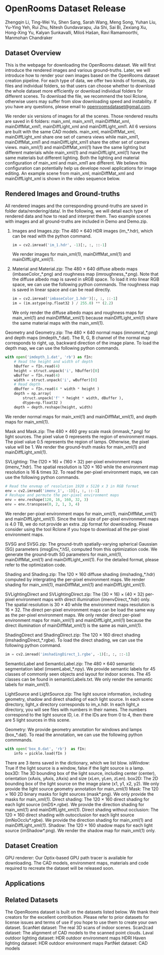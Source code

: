 # OpenRooms Dataset Release

Zhengqin Li, Ting-Wei Yu, Shen Sang, Sarah Wang, Meng Song, Yuhan Liu, Yu-Ying Yeh, Rui Zhu, Nitesh Gundavarapu, Jia Shi, Sai Bi, Zexiang Xu, Hong-Xing Yu, Kalyan Sunkavalli, Miloš Hašan, Ravi Ramamoorthi, Manmohan Chandraker

## Dataset Overview
This is the webpage for downloading the OpenRooms dataset. We will first introduce the rendered images and various ground-truths. Later, we will introduce how to render your own images based on the OpenRooms dataset creation pipeline. For each type of data, we offer two kinds of formats, zip files and individual folders, so that users can choose whether to download the whole dataset more efficiently or download individual folders for different scenes. To download the file, we recommend the tool Rclone, otherwise users may suffer from slow downloading speed and instability. If you have any questions, please email to openroomsdataset@gmail.com. 

We render six versions of images for all the scenes. Those rendered results are saved in 6 folders: main_xml, main_xml1, mainDiffMat_xml, mainDiffMat_xml1, mainDiffLight_xml and mainDiffLight_xml1. All 6 versions are built with the same CAD models. main_xml, mainDiffMat_xml, mainDiffLight_xml share one set of camera views while main_xml1, mainDiffMat_xml1 and mainDiffLight_xml1 share the other set of camera views. main_xml(1) and mainDiffMat_xml(1) have the same lighting but different materials while main_xml(1) and mainDiffLight_xml(1) have the same materials but different lighting. Both the lighting and material configuration of main_xml and main_xml1 are different. We believe this configuration can potentially help us develope novel applications for image editing. An example scene from main_xml, mainDiffMat_xml and mainDiffLight_xml is shown in the video sequence below. 

## Rendered Images and Ground-truths
All rendered images and the corresponding ground-truths are saved in folder data/rendering/data/. In the following, we will detail each type of rendered data and how to read and interpret them. Two example scenes with images and all ground-truths are included in Demo and Demo.zip. 

1. Images and Images.zip: The 480 × 640 HDR images (im_\*.hdr), which can be read with the python command. 
    ```python
    im = cv2.imread('im_1.hdr', -1)[:, :, ::-1]
    ```
    We render images for main_xml(1), mainDiffMat_xml(1) and mainDiffLight_xml(1).

1. Material and Material.zip: The 480 × 640 diffuse albedo maps (imbaseColor_\*.png) and roughness map (imroughness_\*.png). Note that the diffuse albedo map is saved in sRGB space. To load it into linear RGB space, we can use the following python commands. The roughness map is saved in linear space and can be read directly. 
    ```python
    im = cv2.imread('imbaseColor_1.hdr')[:, :, ::-1]
    im = (im.astype(np.float32 ) / 255.0) ** (2.2)
    ```
    We only render the diffuse albedo maps and roughness maps for main_xml(1) and mainDiffMat_xml(1) because mainDiffLight_xml(1) share the same material maps with the main_xml(1).

Geometry and Geometry.zip: The 480 × 640 normal maps (imnomral_\*.png) and depth maps (imdepth_\*.dat). The R, G, B channel of the normal map corresponds to right, up, backward direction of the image plane. To load the depth map, we can use the following python commands. 
```python
with open('imdepth_1.dat', 'rb') as fIn:
    # Read the height and width of depth
    hBuffer = fIn.read(4)
    height = struct.unpack('i', hBuffer)[0]
    wBuffer = fIn.read(4)
    width = struct.unpack('i', wBuffer)[0]
    # Read depth 
    dBuffer = fIn.read(4 * width * height )
    depth = np.array(
        struct.unpack('f' * height * width, dBuffer ), 
        dtype=np.float32 )
    depth = depth.reshape(height, width)
```
We render normal maps for main_xml(1) and mainDiffMat_xml(1), and depth maps for main_xml(1).

Mask and Mask.zip: The 480 × 460 grey scale mask (immask_\*.png) for light sources. The pixel value 0 represents the region of environment maps. The pixel value 0.5 represents the region of lamps. Otherwise, the pixel value will be 1. We render the ground-truth masks for main_xml(1) and mainDiffLight_xml(1). 

SVLighting: The (120 × 16) × (160 × 32) per-pixel environment maps (imenv_\*.hdr). The spatial resolution is 120 × 160 while the environment map resolution is 16 & times 32. To read the per-pixel environment maps, we can use the following python commands. 
```python
# Read the envmap of resolution 1920 x 5120 x 3 in RGB format 
env = cv2.imread('imenv_1', -1)[:, :, ::-1]
# Reshape and permute the per-pixel environment maps
env = env.reshape(120, 16, 160, 32, 3)
env = env.transpose(0, 2, 1, 3, 4)
```
We render per-pixel environment maps for main_xml(1), mainDiffMat_xml(1) and mainDiffLight_xml(1). Since the total size of per-pixel environment maps is 4.0 TB, we do not provide an extra .zip format for downloading. Please consider using the tool Rclone if you hope to download all the per-pixel environment maps.

SVSG and SVSG.zip: The ground-truth spatially-varying spherical Gaussian (SG) parameters (imsgEnv_\*.h5), computed from this optimization code. We generate the ground-truth SG parameters for main_xml(1), mainDiffMat_xml(1) and mainDiffLight_xml(1). For the detailed format, please refer to the optimization code. 

Shading and Shading.zip: The 120 × 160 diffuse shading (imshading_\*.hdr) computed by intergrating the per-pixel environment maps. We render shading for main_xml(1), mainDiffMat_xml(1) and mainDiffLight_xml(1). 

SVLightingDirect and SVLightingDirect.zip: The (30 × 16) × (40 × 32) per-pixel environment maps with direct illumination (imenvDirect_\*.hdr) only. The spatial resolution is 30 × 40 while the environment maps resolution is 16 × 32. The direct per-pixel environment maps can be load the same way as the per-pixel environment maps. We only render direct per-pixel environment maps for main_xml(1) and mainDiffLight_xml(1) because the direct illumination of mainDiffMat_xml(1) is the same as main_xml(1). 

ShadingDirect and ShadingDirect.zip: The 120 × 160 direct shading (imshadingDirect_\*.rgbe). To load the direct shading, we can use the following python command. 
```python
im = cv2.imread('imshadingDirect_1.rgbe', -1)[:, :, ::-1]
```

SemanticLabel and SemanticLabel.zip: The 480 × 640 semantic segmentation label (imsemLabel_\*.npy). We provide semantic labels for 45 classes of commonly seen objects and layout for indoor scenes. The 45 classes can be found in semanticLabels.txt. We only render the semantic labels for main_xml(1). 

LightSource and LightSource.zip: The light source information, including geometry, shadow and direct shading of each light source. In each scene directory, light_x directory corresponds to im_x.hdr. In each light_x directory, you will see files with numbers in their names. The numbers correspond to the light source ID, i.e. if the IDs are from 0 to 4, then there are 5 light sources in this scene. 

Geometry: We provide geometry annotation for windows and lamps (box_\*.dat). To read the annotation, we can use the following python commmands. 
```python
with open('box_0.dat', 'rb')  as fIn:
    info = pickle.load(fIn )
```
There are 3 items saved in the dictionary, which we list blow.
isWindow: True if the light source is a window, false if the light source is a lamp. 
box3D: The 3D bounding box of the light source, including center (center), orientation (xAxis, yAxis, zAxis) and size (xLen, yLen, zLen). 
box2D: The 2D bounding box of the light source on the image plane (x1, y1, x2, y2). 
We only provide the light source geometry annotation for main_xml(1) 
Mask: The 120 × 160 2D binary masks for light sources (mask\*.png). We only provide the masks for main_xml(1). 
Direct shading: The 120 × 160 direct shading for each light source (imDS\*.rgbe). We provide the direction shading for main_xml(1) and mainDiffLight_xml(1). 
Direct shading without occlusion: The 120 × 160 direct shading with outocclusion for each light source (imNoOcclu\*.rgbe). We provide the direction shading for main_xml(1) and mainDiffLight_xml(1). 
Shadow: The 120 × 160 shadow maps for each light source (imShadow\*.png). We render the shadow map for main_xml(1) only. 

## Dataset Creation 
GPU renderer: Our Optix-based GPU path tracer is available for downloading. 
The CAD models, environment maps, materials and code required to recreate the dataset will be released soon. 

## Applications

## Related Datasets
The OpenRooms dataset is built on the datasets listed below. We thank their creators for the excellent contribution. Please refer to prior datasets for license issues and terms of use if you hope to use them to create your own dataset. 
ScanNet dataset: The real 3D scans of indoor scenes. 
Scan2cad dataset: The alignment of CAD models to the scanned point clouds. 
Laval outdoor lighting dataset: HDR outdoor environment maps 
HDRI Haven lighting dataset: HDR outdoor environment maps 
PartNet dataset: CAD models 


